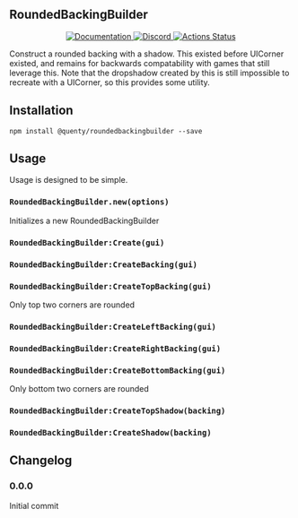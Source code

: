 ## RoundedBackingBuilder
<div align="center">
  <a href="http://quenty.github.io/api/">
    <img src="https://img.shields.io/badge/docs-website-green.svg" alt="Documentation" />
  </a>
  <a href="https://discord.gg/mhtGUS8">
    <img src="https://img.shields.io/badge/discord-nevermore-blue.svg" alt="Discord" />
  </a>
  <a href="https://github.com/Quenty/NevermoreEngine/actions">
    <img src="https://github.com/Quenty/NevermoreEngine/workflows/luacheck/badge.svg" alt="Actions Status" />
  </a>
</div>

Construct a rounded backing with a shadow. This existed before UICorner existed, and remains for backwards compatability with games that still leverage this. Note that the dropshadow created by this is still impossible to recreate with a UICorner, so this provides some utility.

## Installation
```
npm install @quenty/roundedbackingbuilder --save
```

## Usage
Usage is designed to be simple.

### `RoundedBackingBuilder.new(options)`
Initializes a new RoundedBackingBuilder

### `RoundedBackingBuilder:Create(gui)`

### `RoundedBackingBuilder:CreateBacking(gui)`

### `RoundedBackingBuilder:CreateTopBacking(gui)`
Only top two corners are rounded

### `RoundedBackingBuilder:CreateLeftBacking(gui)`

### `RoundedBackingBuilder:CreateRightBacking(gui)`

### `RoundedBackingBuilder:CreateBottomBacking(gui)`
Only bottom two corners are rounded

### `RoundedBackingBuilder:CreateTopShadow(backing)`

### `RoundedBackingBuilder:CreateShadow(backing)`


## Changelog

### 0.0.0
Initial commit
